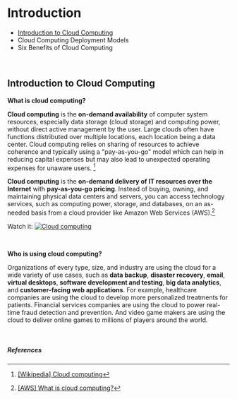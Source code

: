 # Introduction

- <a href="#introduction-to-cloud-computing">Introduction to Cloud Computing</a>
- Cloud Computing Deployment Models
- Six Benefits of Cloud Computing

<br>


## Introduction to Cloud Computing

**What is cloud computing?**


**Cloud computing** is the **on-demand availability** of computer system resources, especially data storage (cloud storage) and computing power, without direct active management by the user. Large clouds often have functions distributed over multiple locations, each location being a data center. Cloud computing relies on sharing of resources to achieve coherence and typically using a "pay-as-you-go" model which can help in reducing capital expenses but may also lead to unexpected operating expenses for unaware users. [^1]

**Cloud computing** is the **on-demand delivery of IT resources over the Internet** with **pay-as-you-go pricing**. Instead of buying, owning, and maintaining physical data centers and servers, you can access technology services, such as computing power, storage, and databases, on an as-needed basis from a cloud provider like Amazon Web Services (AWS).[^2]

 
Watch it:
[![Cloud computing](https://www.youtube.com/watch?v=mxT233EdY5c)](https://www.youtube.com/watch?v=mxT233EdY5c "Cloud computing")

<br>

**Who is using cloud computing?**

Organizations of every type, size, and industry are using the cloud for a wide variety of use cases, such as **data backup**, **disaster recovery**, **email**, **virtual desktops**, **software development and testing**, **big data analytics**, and **customer-facing web applications**. For example, healthcare companies are using the cloud to develop more personalized treatments for patients. Financial services companies are using the cloud to power real-time fraud detection and prevention. And video game makers are using the cloud to deliver online games to millions of players around the world.


<br>

##### References
[^1]: <a href="https://en.wikipedia.org/wiki/Cloud_computing">[Wikipedia] Cloud computing</a>
[^2]: <a href="https://aws.amazon.com/what-is-cloud-computing/">[AWS] What is cloud computing?</a>

